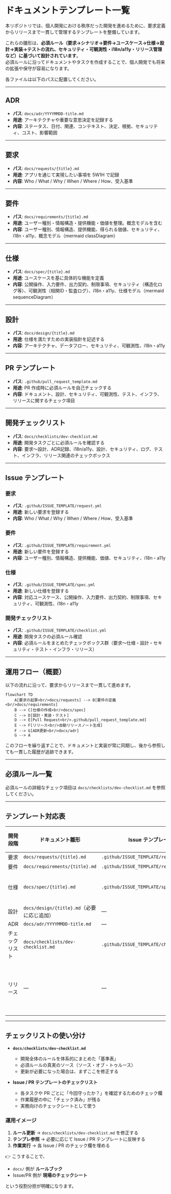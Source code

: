 # ドキュメントテンプレート一覧

本リポジトリでは、個人開発における秩序だった開発を進めるために、要求定義からリリースまで一貫して管理するテンプレートを整備しています。  

これらの雛形は、**必須ルール（要求→シナリオ→要件→ユースケース→仕様→設計→実装→テストの流れ、セキュリティ・可観測性・i18n/a11y・リリース管理など）に基づいて設計されています**。  
必須ルールに沿ってドキュメントやタスクを作成することで、個人開発でも将来の拡張や保守が容易になります。

各ファイルは以下のパスに配置してください。

---

## ADR
- **パス**: `docs/adr/YYYYMMDD-title.md`
- **用途**: アーキテクチャや重要な意思決定を記録する
- **内容**: ステータス、日付、関連、コンテキスト、決定、根拠、セキュリティ、コスト、影響範囲

---

## 要求
- **パス**: `docs/requests/{title}.md`
- **用途**: アプリを通じて実現したい事項を 5W1H で記録
- **内容**: Who / What / Why / When / Where / How、受入基準

---

## 要件
- **パス**: `docs/requirements/{title}.md`
- **用途**: ユーザー種別・情報構造・提供機能・価値を整理。概念モデルを含む
- **内容**: ユーザー種別、情報構造、提供機能、得られる価値、セキュリティ、i18n・a11y、概念モデル（mermaid classDiagram）

---

## 仕様
- **パス**: `docs/spec/{title}.md`
- **用途**: ユースケースを基に具体的な機能を定義
- **内容**: 公開操作、入力要件、出力契約、制限事項、セキュリティ（構造化ログ等）、可観測性（相関ID・監査ログ）、i18n・a11y、仕様モデル（mermaid sequenceDiagram）

---

## 設計
- **パス**: `docs/design/{title}.md`
- **用途**: 仕様を満たすための実装指針を記述する
- **内容**: アーキテクチャ、データフロー、セキュリティ、可観測性、i18n・a11y

---

## PR テンプレート
- **パス**: `.github/pull_request_template.md`
- **用途**: PR 作成時に必須ルールを自己チェックする
- **内容**: ドキュメント、設計、セキュリティ、可観測性、テスト、インフラ、リリースに関するチェック項目

---

## 開発チェックリスト
- **パス**: `docs/checklists/dev-checklist.md`
- **用途**: 開発タスクごとに必須ルールを確認する
- **内容**: 要求〜設計、ADR記録、i18n/a11y、設計、セキュリティ、ログ、テスト、インフラ、リリース関連のチェックボックス

---

## Issue テンプレート

### 要求
- **パス**: `.github/ISSUE_TEMPLATE/request.yml`
- **用途**: 新しい要求を登録する
- **内容**: Who / What / Why / When / Where / How、受入基準

### 要件
- **パス**: `.github/ISSUE_TEMPLATE/requirement.yml`
- **用途**: 新しい要件を登録する
- **内容**: ユーザー種別、情報構造、提供機能、価値、セキュリティ、i18n・a11y

### 仕様
- **パス**: `.github/ISSUE_TEMPLATE/spec.yml`
- **用途**: 新しい仕様を登録する
- **内容**: 対応ユースケース、公開操作、入力要件、出力契約、制限事項、セキュリティ、可観測性、i18n・a11y

### 開発チェックリスト
- **パス**: `.github/ISSUE_TEMPLATE/checklist.yml`
- **用途**: 開発タスクの必須ルール確認
- **内容**: 必須ルールをまとめたチェックボックス群（要求〜仕様・設計・セキュリティ・テスト・インフラ・リリース）

---

## 運用フロー（概要）

以下の流れに沿って、要求からリリースまで一貫して進めます。

```mermaid
flowchart TD
    A[要求の起票<br/>docs/requests] --> B[要件の定義<br/>docs/requirements]
    B --> C[仕様の作成<br/>docs/spec]
    C --> D[設計・実装・テスト]
    D --> E[Pull Request<br/>.github/pull_request_template.md]
    E --> F[リリース<br/>自動リリースノート生成]
    F --> G[ADR更新<br/>docs/adr]
    G --> A
```

このフローを繰り返すことで、ドキュメントと実装が常に同期し、後から参照しても一貫した履歴が追跡できます。

---

## 必須ルール一覧

必須ルールの詳細なチェック項目は
`docs/checklists/dev-checklist.md` を参照してください。

---

## テンプレート対応表

| 開発段階     | ドキュメント雛形                        | Issue テンプレート                   | PR チェック | セキュリティ       | 可観測性       | i18n/a11y | リリース管理 |
|--------------|----------------------------------------|--------------------------------------|-------------|------------------|---------------|-----------|--------------|
| 要求         | `docs/requests/{title}.md`             | `.github/ISSUE_TEMPLATE/request.yml` |             |                  |               |           |              |
| 要件         | `docs/requirements/{title}.md`         | `.github/ISSUE_TEMPLATE/requirement.yml` |             | ✅                |               | ✅         |              |
| 仕様         | `docs/spec/{title}.md`                 | `.github/ISSUE_TEMPLATE/spec.yml`    |             | ✅（ログ方針）      | ✅（相関ID）    | ✅         |              |
| 設計         | `docs/design/{title}.md`（必要に応じ追加） | —                                    |             | ✅                | ✅             | ✅         |              |
| ADR          | `docs/adr/YYYYMMDD-title.md`           | —                                    |             | ✅                | ✅             |           |              |
| チェックリスト | `docs/checklists/dev-checklist.md`     | `.github/ISSUE_TEMPLATE/checklist.yml` | `.github/pull_request_template.md` | ✅                | ✅             | ✅         | ✅            |
| リリース     | —                                      | —                                    | `.github/pull_request_template.md` | ✅（リリースノート品質） |               |           | ✅（自動生成必須） |

---

## チェックリストの使い分け

- **`docs/checklists/dev-checklist.md`**  
  - 開発全体のルールを体系的にまとめた「基準表」  
  - 必須ルールの真実のソース（ソース・オブ・トゥルース）  
  - 更新が必要になった場合は、まずここを修正する  

- **Issue / PR テンプレートのチェックリスト**  
  - 各タスクや PR ごとに「今回守ったか？」を確認するためのチェック欄  
  - 作業履歴の中に「チェック済み」が残る  
  - 実務向けのチェックシートとして使う  

### 運用イメージ
1. **ルール更新** → `docs/checklists/dev-checklist.md` を修正する  
2. **テンプレ参照** → 必要に応じて Issue / PR テンプレートに反映する  
3. **作業実行** → 各 Issue / PR のチェック欄を埋める  

👉 こうすることで、  
- `docs/` 側が **ルールブック**  
- Issue/PR 側が **現場のチェックシート**  

という役割分担が明確になります。
